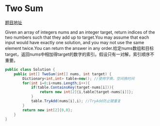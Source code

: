 # Two Sum

[题目地址](https://leetcode.com/problems/two-sum/)

Given an array of integers nums and an integer target, return indices of the two numbers such that they add up to target.You may assume that each input would have exactly one solution, and you may not use the same element twice.You can return the answer in any order.给定nums数组和目标target，返回nums中相加得target的数字的索引。假设只有一对解，索引顺序不重要。

```c#
public class Solution {
    public int[] TwoSum(int[] nums, int target) {
        Dictionary<int,int> table=new(); //使用字典，空间换时间
        for(int i=0;i<nums.Length;i++){
            if(table.ContainsKey(target-nums[i])){
                return new int[2]{i,table[target-nums[i]]};
            }
            table.TryAdd(nums[i],i); //TryAdd防止键重复
        }
        return new int[2]{0,0};
    }
}
```